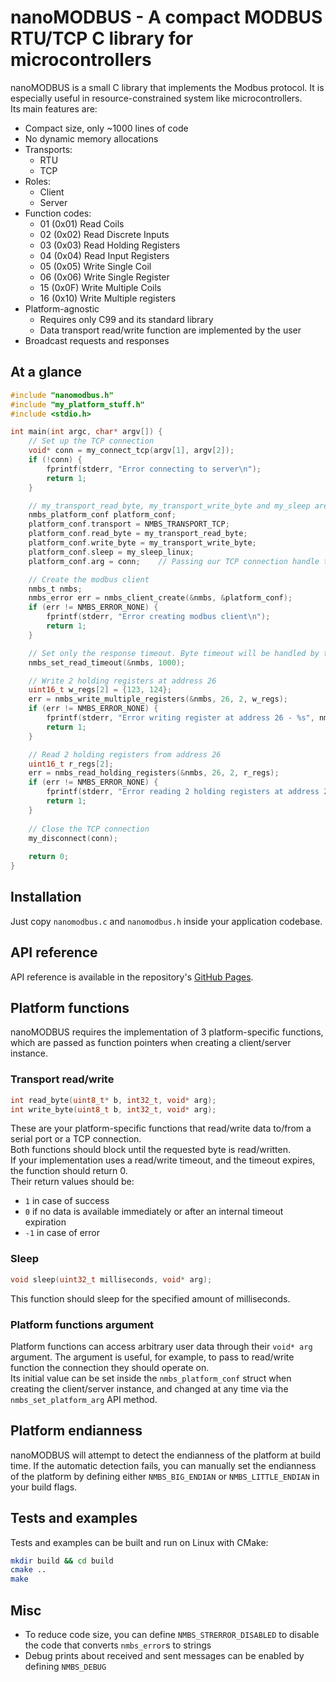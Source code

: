 # nanoMODBUS - A compact MODBUS RTU/TCP C library for microcontrollers

nanoMODBUS is a small C library that implements the Modbus protocol. It is especially useful in resource-constrained
system like microcontrollers.  
Its main features are:

- Compact size, only ~1000 lines of code
- No dynamic memory allocations
- Transports:
    - RTU
    - TCP
- Roles:
    - Client
    - Server
- Function codes:
    - 01 (0x01) Read Coils
    - 02 (0x02) Read Discrete Inputs
    - 03 (0x03) Read Holding Registers
    - 04 (0x04) Read Input Registers
    - 05 (0x05) Write Single Coil
    - 06 (0x06) Write Single Register
    - 15 (0x0F) Write Multiple Coils
    - 16 (0x10) Write Multiple registers
- Platform-agnostic
    - Requires only C99 and its standard library
    - Data transport read/write function are implemented by the user
- Broadcast requests and responses

## At a glance

```C
#include "nanomodbus.h"
#include "my_platform_stuff.h"
#include <stdio.h>

int main(int argc, char* argv[]) {
    // Set up the TCP connection
    void* conn = my_connect_tcp(argv[1], argv[2]);
    if (!conn) {
        fprintf(stderr, "Error connecting to server\n");
        return 1;
    }

    // my_transport_read_byte, my_transport_write_byte and my_sleep are implemented by the user 
    nmbs_platform_conf platform_conf;
    platform_conf.transport = NMBS_TRANSPORT_TCP;
    platform_conf.read_byte = my_transport_read_byte;
    platform_conf.write_byte = my_transport_write_byte;
    platform_conf.sleep = my_sleep_linux;
    platform_conf.arg = conn;    // Passing our TCP connection handle to the read/write functions

    // Create the modbus client
    nmbs_t nmbs;
    nmbs_error err = nmbs_client_create(&nmbs, &platform_conf);
    if (err != NMBS_ERROR_NONE) {
        fprintf(stderr, "Error creating modbus client\n");
        return 1;
    }

    // Set only the response timeout. Byte timeout will be handled by the TCP connection
    nmbs_set_read_timeout(&nmbs, 1000);

    // Write 2 holding registers at address 26
    uint16_t w_regs[2] = {123, 124};
    err = nmbs_write_multiple_registers(&nmbs, 26, 2, w_regs);
    if (err != NMBS_ERROR_NONE) {
        fprintf(stderr, "Error writing register at address 26 - %s", nmbs_strerror(err));
        return 1;
    }

    // Read 2 holding registers from address 26
    uint16_t r_regs[2];
    err = nmbs_read_holding_registers(&nmbs, 26, 2, r_regs);
    if (err != NMBS_ERROR_NONE) {
        fprintf(stderr, "Error reading 2 holding registers at address 26 - %s\n", nmbs_strerror(err));
        return 1;
    }
    
    // Close the TCP connection
    my_disconnect(conn);
    
    return 0;
}
```

## Installation

Just copy `nanomodbus.c` and `nanomodbus.h` inside your application codebase.

## API reference

API reference is available in the repository's [GitHub Pages](https://debevv.github.io/nanoMODBUS/nanomodbus_8h.html).

## Platform functions

nanoMODBUS requires the implementation of 3 platform-specific functions, which are passed as function pointers when creating a
client/server instance.

### Transport read/write

```C
int read_byte(uint8_t* b, int32_t, void* arg);
int write_byte(uint8_t b, int32_t, void* arg);
```

These are your platform-specific functions that read/write data to/from a serial port or a TCP connection.  
Both functions should block until the requested byte is read/written.  
If your implementation uses a read/write timeout, and the timeout expires, the function should return 0.  
Their return values should be:

- `1` in case of success
- `0` if no data is available immediately or after an internal timeout expiration
- `-1` in case of error

### Sleep

```C
void sleep(uint32_t milliseconds, void* arg);
```

This function should sleep for the specified amount of milliseconds.

### Platform functions argument

Platform functions can access arbitrary user data through their `void* arg` argument. The argument is useful, for
example, to pass to read/write function the connection they should operate on.  
Its initial value can be set inside the `nmbs_platform_conf` struct when creating the client/server instance,
and changed at any time via the `nmbs_set_platform_arg` API method.

## Platform endianness

nanoMODBUS will attempt to detect the endianness of the platform at build time. If the automatic detection fails, you can
manually set the endianness of the platform by defining either `NMBS_BIG_ENDIAN` or `NMBS_LITTLE_ENDIAN` in your build
flags.

## Tests and examples

Tests and examples can be built and run on Linux with CMake:

```sh
mkdir build && cd build
cmake ..
make
```

## Misc

- To reduce code size, you can define `NMBS_STRERROR_DISABLED` to disable the code that converts `nmbs_error`s to
  strings
- Debug prints about received and sent messages can be enabled by defining `NMBS_DEBUG`
